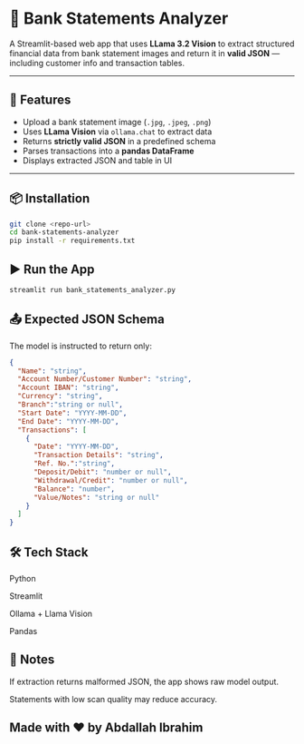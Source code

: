 # 🏦 Bank Statements Analyzer

A Streamlit-based web app that uses **LLama 3.2 Vision** to extract structured financial data from bank statement images and return it in **valid JSON** — including customer info and transaction tables.

---

## 🚀 Features

- Upload a bank statement image (`.jpg`, `.jpeg`, `.png`)
- Uses **LLama Vision** via `ollama.chat` to extract data
- Returns **strictly valid JSON** in a predefined schema
- Parses transactions into a **pandas DataFrame**
- Displays extracted JSON and table in UI

---

## 📦 Installation

```bash
git clone <repo-url>
cd bank-statements-analyzer
pip install -r requirements.txt
```

## ▶️ Run the App

```bash
streamlit run bank_statements_analyzer.py
```
## 📤 Expected JSON Schema
The model is instructed to return only:
```json
{
  "Name": "string",
  "Account Number/Customer Number": "string",
  "Account IBAN": "string",
  "Currency": "string",
  "Branch":"string or null",
  "Start Date": "YYYY-MM-DD",
  "End Date": "YYYY-MM-DD",
  "Transactions": [
    {
      "Date": "YYYY-MM-DD",
      "Transaction Details": "string",
      "Ref. No.":"string",
      "Deposit/Debit": "number or null",
      "Withdrawal/Credit": "number or null",
      "Balance": "number",
      "Value/Notes": "string or null"
    }
  ]
}
```
## 🛠 Tech Stack

Python

Streamlit

Ollama + Llama Vision

Pandas

## 📌 Notes

If extraction returns malformed JSON, the app shows raw model output.

Statements with low scan quality may reduce accuracy.

## Made with ❤️ by Abdallah Ibrahim

